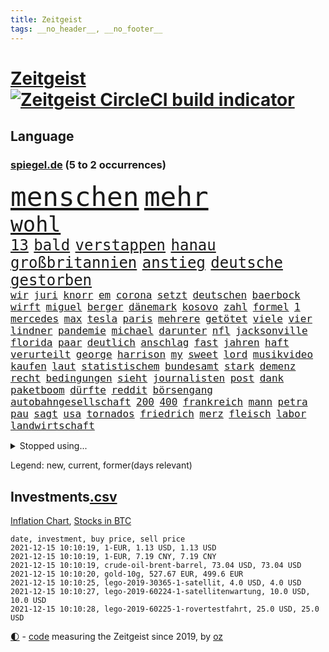 ```yaml
---
title: Zeitgeist
tags: __no_header__, __no_footer__
---
```


# [Zeitgeist](https://oliz.io/zeitgeist/) [![Zeitgeist CircleCI build indicator](https://circleci.com/gh/ooz/zeitgeist.svg?style=shield)](https://circleci.com/gh/ooz/zeitgeist)

## Language

<h3><a href="https://www.spiegel.de" target="_blank">spiegel.de</a> (5 to 2 occurrences)</h3>
<p style="font-family:monospace">
<span style="font-size:32pt"><a href="news_links.html#menschen" class="current">menschen</a></span>
<span style="font-size:32pt"><a href="news_links.html#mehr" class="current">mehr</a></span>
<br>
<span style="font-size:25pt"><a href="news_links.html#wohl" class="current">wohl</a></span>
<br>
<span style="font-size:18pt"><a href="news_links.html#13" class="current">13</a></span>
<span style="font-size:18pt"><a href="news_links.html#bald" class="current">bald</a></span>
<span style="font-size:18pt"><a href="news_links.html#verstappen" class="current">verstappen</a></span>
<span style="font-size:18pt"><a href="news_links.html#hanau" class="current">hanau</a></span>
<span style="font-size:18pt"><a href="news_links.html#großbritannien" class="current">großbritannien</a></span>
<span style="font-size:18pt"><a href="news_links.html#anstieg" class="current">anstieg</a></span>
<span style="font-size:18pt"><a href="news_links.html#deutsche" class="current">deutsche</a></span>
<span style="font-size:18pt"><a href="news_links.html#gestorben" class="current">gestorben</a></span>
<br>
<span style="font-size:12pt"><a href="news_links.html#wir" class="current">wir</a></span>
<span style="font-size:12pt"><a href="news_links.html#juri" class="new">juri</a></span>
<span style="font-size:12pt"><a href="news_links.html#knorr" class="new">knorr</a></span>
<span style="font-size:12pt"><a href="news_links.html#em" class="current">em</a></span>
<span style="font-size:12pt"><a href="news_links.html#corona" class="current">corona</a></span>
<span style="font-size:12pt"><a href="news_links.html#setzt" class="current">setzt</a></span>
<span style="font-size:12pt"><a href="news_links.html#deutschen" class="current">deutschen</a></span>
<span style="font-size:12pt"><a href="news_links.html#baerbock" class="current">baerbock</a></span>
<span style="font-size:12pt"><a href="news_links.html#wirft" class="current">wirft</a></span>
<span style="font-size:12pt"><a href="news_links.html#miguel" class="new">miguel</a></span>
<span style="font-size:12pt"><a href="news_links.html#berger" class="new">berger</a></span>
<span style="font-size:12pt"><a href="news_links.html#dänemark" class="current">dänemark</a></span>
<span style="font-size:12pt"><a href="news_links.html#kosovo" class="current">kosovo</a></span>
<span style="font-size:12pt"><a href="news_links.html#zahl" class="current">zahl</a></span>
<span style="font-size:12pt"><a href="news_links.html#formel" class="current">formel</a></span>
<span style="font-size:12pt"><a href="news_links.html#1" class="current">1</a></span>
<span style="font-size:12pt"><a href="news_links.html#mercedes" class="current">mercedes</a></span>
<span style="font-size:12pt"><a href="news_links.html#max" class="current">max</a></span>
<span style="font-size:12pt"><a href="news_links.html#tesla" class="current">tesla</a></span>
<span style="font-size:12pt"><a href="news_links.html#paris" class="current">paris</a></span>
<span style="font-size:12pt"><a href="news_links.html#mehrere" class="current">mehrere</a></span>
<span style="font-size:12pt"><a href="news_links.html#getötet" class="current">getötet</a></span>
<span style="font-size:12pt"><a href="news_links.html#viele" class="current">viele</a></span>
<span style="font-size:12pt"><a href="news_links.html#vier" class="current">vier</a></span>
<span style="font-size:12pt"><a href="news_links.html#lindner" class="current">lindner</a></span>
<span style="font-size:12pt"><a href="news_links.html#pandemie" class="current">pandemie</a></span>
<span style="font-size:12pt"><a href="news_links.html#michael" class="current">michael</a></span>
<span style="font-size:12pt"><a href="news_links.html#darunter" class="current">darunter</a></span>
<span style="font-size:12pt"><a href="news_links.html#nfl" class="current">nfl</a></span>
<span style="font-size:12pt"><a href="news_links.html#jacksonville" class="new">jacksonville</a></span>
<span style="font-size:12pt"><a href="news_links.html#florida" class="current">florida</a></span>
<span style="font-size:12pt"><a href="news_links.html#paar" class="current">paar</a></span>
<span style="font-size:12pt"><a href="news_links.html#deutlich" class="current">deutlich</a></span>
<span style="font-size:12pt"><a href="news_links.html#anschlag" class="current">anschlag</a></span>
<span style="font-size:12pt"><a href="news_links.html#fast" class="current">fast</a></span>
<span style="font-size:12pt"><a href="news_links.html#jahren" class="current">jahren</a></span>
<span style="font-size:12pt"><a href="news_links.html#haft" class="current">haft</a></span>
<span style="font-size:12pt"><a href="news_links.html#verurteilt" class="current">verurteilt</a></span>
<span style="font-size:12pt"><a href="news_links.html#george" class="current">george</a></span>
<span style="font-size:12pt"><a href="news_links.html#harrison" class="current">harrison</a></span>
<span style="font-size:12pt"><a href="news_links.html#my" class="current">my</a></span>
<span style="font-size:12pt"><a href="news_links.html#sweet" class="new">sweet</a></span>
<span style="font-size:12pt"><a href="news_links.html#lord" class="new">lord</a></span>
<span style="font-size:12pt"><a href="news_links.html#musikvideo" class="current">musikvideo</a></span>
<span style="font-size:12pt"><a href="news_links.html#kaufen" class="current">kaufen</a></span>
<span style="font-size:12pt"><a href="news_links.html#laut" class="current">laut</a></span>
<span style="font-size:12pt"><a href="news_links.html#statistischem" class="current">statistischem</a></span>
<span style="font-size:12pt"><a href="news_links.html#bundesamt" class="current">bundesamt</a></span>
<span style="font-size:12pt"><a href="news_links.html#stark" class="current">stark</a></span>
<span style="font-size:12pt"><a href="news_links.html#demenz" class="current">demenz</a></span>
<span style="font-size:12pt"><a href="news_links.html#recht" class="current">recht</a></span>
<span style="font-size:12pt"><a href="news_links.html#bedingungen" class="current">bedingungen</a></span>
<span style="font-size:12pt"><a href="news_links.html#sieht" class="current">sieht</a></span>
<span style="font-size:12pt"><a href="news_links.html#journalisten" class="current">journalisten</a></span>
<span style="font-size:12pt"><a href="news_links.html#post" class="current">post</a></span>
<span style="font-size:12pt"><a href="news_links.html#dank" class="current">dank</a></span>
<span style="font-size:12pt"><a href="news_links.html#paketboom" class="new">paketboom</a></span>
<span style="font-size:12pt"><a href="news_links.html#dürfte" class="current">dürfte</a></span>
<span style="font-size:12pt"><a href="news_links.html#reddit" class="current">reddit</a></span>
<span style="font-size:12pt"><a href="news_links.html#börsengang" class="current">börsengang</a></span>
<span style="font-size:12pt"><a href="news_links.html#autobahngesellschaft" class="new">autobahngesellschaft</a></span>
<span style="font-size:12pt"><a href="news_links.html#200" class="current">200</a></span>
<span style="font-size:12pt"><a href="news_links.html#400" class="current">400</a></span>
<span style="font-size:12pt"><a href="news_links.html#frankreich" class="current">frankreich</a></span>
<span style="font-size:12pt"><a href="news_links.html#mann" class="current">mann</a></span>
<span style="font-size:12pt"><a href="news_links.html#petra" class="current">petra</a></span>
<span style="font-size:12pt"><a href="news_links.html#pau" class="new">pau</a></span>
<span style="font-size:12pt"><a href="news_links.html#sagt" class="current">sagt</a></span>
<span style="font-size:12pt"><a href="news_links.html#usa" class="current">usa</a></span>
<span style="font-size:12pt"><a href="news_links.html#tornados" class="current">tornados</a></span>
<span style="font-size:12pt"><a href="news_links.html#friedrich" class="current">friedrich</a></span>
<span style="font-size:12pt"><a href="news_links.html#merz" class="current">merz</a></span>
<span style="font-size:12pt"><a href="news_links.html#fleisch" class="current">fleisch</a></span>
<span style="font-size:12pt"><a href="news_links.html#labor" class="current">labor</a></span>
<span style="font-size:12pt"><a href="news_links.html#landwirtschaft" class="current">landwirtschaft</a></span>
</p>
<details>
<summary>Stopped using...</summary>
<p class="former" style="font-size:12pt">
a2(420) ankommt(420) anscheinend(420) dauerhaft(420) gefüllt(420) konkurrenten(420) manöver(420) bernd(419) dinge(419) helfer(419) norden(419) oberbürgermeister(419) untersuchungen(419) weise(419) ausländische(418) bewaffnete(418) entdeckte(418) fbi(418) mitunter(418) niederländische(418) rote(418) usgericht(418) übersicht(418) 75(417) auftakt(417) historiker(417) is(417) korrigiert(417) schießt(417) schweigt(417) verweigert(417) aufgerufen(416) befand(416) beleidigungen(416) demonstration(416) kolumne(416) weltweiten(416) wünschen(416) ausnahmen(415) bildungsministerin(415) einzudämmen(415) enger(415) entwicklungen(415) jedem(415) linie(415) lukaschenkos(415) sarscov2(415) selten(415) verlängerung(415) wahlen(415) zoll(415) anerkannt(414) ausfallen(414) entwarnung(414) lukas(414) untersagt(414) usamerikaner(414) vermuten(414) wirecard(414) 65(413) anleger(413) dokumente(413) eingestuft(413) feier(413) gestoßen(413) jahrzehntelang(413) klaren(413) klimawandels(413) manipuliert(413) meghan(413) möglicher(413) nationalmannschaft(413) pressestimmen(413) reformen(413) smith(413) torjäger(413) wahlsieg(413) zeugen(413) überreste(413) 10000(412) 2017(412) aufregung(412) beschimpft(412) golf(412) hintergründe(412) kämpfer(412) profi(412) rechtliche(412) rufen(412) schulze(412) van(412) verhängte(412) vorantreiben(412) widerspruch(412) überlegen(412) 98(411) anbieten(411) anlagen(411) aufruf(411) bereiten(411) beschuss(411) forderung(411) hans(411) hinnehmen(411) hinweise(411) kampagne(411) ludwig(411) madrid(411) mächtige(411) strand(411) terroristen(411) walter(411) d(410) debakel(410) ehre(410) entkommen(410) fragt(410) irland(410) kostenlose(410) märchen(410) obama(410) pannen(410) schwindet(410) sichergestellt(410) trieb(410) täglich(410) unmut(410) verdächtiger(410) verzicht(410) 16jährige(409) boden(409) informieren(409) kochen(409) langer(409) ließen(409) patrick(409) rechtlich(409) spielraum(409) teilgenommen(409) terroristischen(409) venezuela(409) abzug(408) elektrische(408) geräte(408) island(408) jugendlicher(408) lkwfahrer(408) messerattacke(408) paul(408) radikal(408) sendet(408) vermeiden(408) zuständige(408) äthiopien(408) 42(407) angestellte(407) attila(407) augenzeugen(407) benennt(407) grün(407) hildmann(407) lohn(407) swetlana(407) amerikanischen(406) ausfall(406) dennis(406) drastisch(406) goretzka(406) mitteln(406) nerven(406) sache(406) saisonsieg(406) zimmer(406) behandeln(405) beschwerden(405) bitcoin(405) kaputt(405) lebte(405) löw(405) tödlich(405) vaters(405) 180(404) ausgleich(404) berüchtigten(404) bestimmt(404) bolsonaro(404) freundschaft(404) gegenteil(404) höchst(404) jair(404) unruhe(404) verbindet(404) beleidigung(403) berühmte(403) clemens(403) freiwillige(403) gesprengt(403) jemen(403) leichte(403) methoden(403) nahezu(403) vermeintlichen(403) weltverband(403) überwunden(403) barack(402) begann(402) game(402) homosexuelle(402) rom(402) unterstützer(402) durften(401) ehepaar(401) eigener(401) frische(401) gemein(401) raketen(401) stieß(401) weite(401) amtsgericht(400) dfbelf(400) erfinder(400) falschen(400) gebiet(400) größeren(400) jüngere(400) privat(400) auftritte(399) initiative(399) lücke(399) aktie(398) psychische(398) wahren(398) bezahlen(397) dämpfer(397) gesetze(397) luca(397) negativen(397) umweltschutz(397) beschlagnahmt(396) endgültige(396) kürzlich(396) motiv(396) ordnung(396) therapie(396) attentäter(395) balance(395) drängen(395) gouverneur(395) haftbefehl(395) jong(395) rivale(395) text(395) traum(395) un(395) bedingt(394) empfängt(394) praktisch(394) spaltet(394) 54(393) enden(393) registrieren(393) love(391) wahrscheinlich(391) brandenburger(390) parallelen(390) ringen(390) brach(389) strengen(389) sturgeon(389) verträge(389) vorgeführt(389) raab(388) automatisch(387) fortuna(387) prognose(387) terrorismus(387) budapest(386) infektionsgeschehen(386) gefällt(385) hackerangriff(385) afghanische(384) festival(384) rot(384) stimmten(384) einig(383) wandel(383) erweist(382) fortsetzung(382) riskant(381) stress(381) dringt(380) senioren(379) palmer(378) bezirk(376) abhängig(375) dreharbeiten(375) teilt(374) bedienen(372) ernährung(372) schulz(372) dauert(371) trauma(369) konzert(368) eingeschaltet(366) dämpft(364) ära(364) musik(363) youtuber(361) tigray(360) verursachte(360) weitreichende(360) reihen(357) gala(356) psychischen(356) kenia(355) absurd(353) fotografieren(353) mängel(351) mehren(349) aktionen(348) marine(347) regimes(347) liter(346) erzieher(344) ärgern(343) gelangt(341) ausweg(340) 15jährige(339) explodiert(339) bizarre(338) effekt(338) erneuerbare(334) morrison(332) überwiegend(332) ältesten(331) festgesetzt(329) mallorca(320) spritze(320) schwangerschaftsabbrüche(316) rasche(315) glasgow(313) polizeibeamte(313) technische(311) räumte(309) server(307) haut(306) diagnose(304) medizinischen(304) milliardär(304) schuf(304) gegeneinander(302) konfrontation(302) 18jähriger(296) ungemütlich(296) desinformation(292) sparkassen(292) verleumdung(291) fragwürdige(289) radio(286) neonazis(284) passagier(281) fahrbahn(280) zusammenbruch(280) wolken(278) demnächst(276) jersey(275) seen(274) herren(273) wetters(273) angriffs(266) linkenchefin(265) konfliktberaterin(261) wawrzinek(261) erledigt(255) portugals(255) alben(254) spitzenkandidaten(252) ständige(252) geheiratet(251) immunisiert(247) fraktionen(246) untermauert(246) kleinflugzeug(242) unterschiedliche(242) 22jähriger(239) belgische(239) gerd(238) beerben(236) greenpeace(232) spürt(231) käse(229) altersgruppe(228) wüste(228) herausragende(227) frauenbundesliga(225) moderation(223) spannende(219) schädlichen(217) alibaba(216) umwelthilfe(216) kabel(211) bundeswehrhelfer(210) fußballnationalmannschaft(208) trost(207) afghanistanabzug(206) erlässt(206) militärische(204) vorstände(204) berechnungen(203) heizt(203) todesfall(203) abgefeuert(199) lobbyisten(199) messerangriff(198) vize(197) oktoberfest(196) stolpert(193) schwerste(192) rebellen(190) pumpt(189) ungeliebten(189) life(188) neunjähriger(187) hiphop(186) kaufte(186) heben(185) erpresst(184) schwule(184) steuerflucht(184) 1990(182) kugel(181) zurückschicken(181) gezählt(180) riegel(179) aachen(177) anhaltende(176) millionenstadt(176) vertrauter(176) todesdrohungen(172) bitteren(171) sohns(171) aktionäre(169) argument(169) forscherinnen(167) schultern(167) weigerte(166) fehle(165) individuelle(165) erhalt(164) hakt(164) massengrab(164) 220(163) mangelware(163) osaka(163) 14jährige(162) center(162) fluggesellschaften(162) warb(162) epidemischen(158) flüchtet(158) steueroasen(157) fortsetzen(156) straftat(156) externe(155) streben(155) biss(154) linker(154) serbe(154) gescheiterten(153) lobbyismus(152) 39jährige(151) dauerhafte(151) dänischer(151) lkwanhänger(151) danny(150) dänen(150) gegenspieler(150) hollywoodstar(150) kurzzeitig(150) pille(150) morgens(149) totschlag(149) virologin(149) cloppenburg(148) terroranschlag(148) schob(147) bürgerkriegsland(146) füllen(146) vollkommen(146) historischem(145) besorgniserregend(144) drohnen(144) schlimmes(144) ausgeht(143) besuchte(143) grundsätzlich(143) rezo(142) schwangeren(142) täters(142) sklaverei(141) versteck(140) zwingen(140) aufbau(139) europol(139) usmarine(139) anonymer(138) autoren(138) existiert(138) fazit(138) frustriert(138) köpfe(138) anteile(137) verunsichert(137) entwicklungsminister(136) komponist(136) seele(136) venedig(136) überflutete(136) betrachten(135) bundesverkehrsminister(135) infrastrukturpaket(135) rennt(135) deklassiert(134) vorläufige(134) boston(133) mob(131) krachte(130) sichtbar(130) finanzministerium(129) vries(129) belästigungen(128) dauerte(128) erklärt's(128) nevada(128) spende(128) weltranglistenerste(128) bafin(127) führten(127) luke(127) jagen(126) vorgeschlagen(126) vorliegen(126) zaun(126) andorra(125) zentren(125) ortskräften(124) menschenrechtsaktivisten(122) ngos(122) schottischen(122) zögert(121) anschluss(120) erfolgreichste(120) erzieherinnen(120) fündig(120) signalwirkung(119) beeindruckender(118) berufe(118) crown(118) gelohnt(118) mdr(118) klassischen(117) brasilianischen(116) helfern(116) bezieht(115) comedy(115) entwicklungsländer(115) strafanzeigen(114) bereitschaft(113) schwächt(113) verkörpern(113) zerschlagung(113) co₂emissionen(112) debattieren(112) gemeint(112) transportieren(112) cduchefs(111) gefüllte(111) immobilienmarkt(110) umkämpften(110) erbeutete(109) hängepartie(109) unterdrückung(109) würdigen(108) versäumt(107) bürgerlichen(106) dämpfen(106) folgenschweren(106) klimagipfel(106) scott(106) überwältigt(106) gemischt(105) genießt(105) expertin(104) abgeschafft(103) dune(103) sichtlich(103) staatskonzern(103) widerstands(103) feinstaub(102) stehende(102) analysten(101) demokrat(101) pandazwillinge(101) damaskus(100) khaled(100) narey(100) stur(100) wiedereröffnet(100) obduktion(99) sommers(99) bedrohen(98) brennstoffe(98) exil(98) niger(98) akkus(97) ansage(97) doha(97) kostenloser(97) querdenkerdemo(97) achte(96) besatzung(96) roland(96) saudiarabischen(96) soundtrack(96) achtzigerjahren(95) angelegte(95) verstecken(95) wendepunkt(95) benedikt(94) samsung(94) vollen(94) vorhang(94) kommune(93) niederbayern(93) strafrechtliche(93) entfliehen(92) schürt(92) linksextremistin(91) mercedespilot(91) zerbrach(91) ei(90) schleichende(90) 15grad(89) abgebogen(89) arbeitstag(89) ausfälle(89) erbeuteten(89) lake(89) mustang(89) stinkende(89) 190(88) druckmittel(88) gefeierter(88) models(88) tankschiff(88) telekommunikationsgesetz(88) galaxy(87) kabarettist(87) plakate(87) seehofers(87) abfahrt(86) captain(86) erzählung(86) treibhausgase(86) umsteigen(86) 50+1regel(84) besessen(84) homöopathie(84) masarischarif(84) rekordniveau(84) tante(84) terroristischer(84) willem(84) 05(83) agiert(83) auszüge(83) tsg(83) vakuum(83) verdreht(83) autobiografie(82) bemerkenswert(82) klammern(82) mobbing(82) operieren(82) papiere(82) ernüchternd(81) gerichtsbeschluss(81) getrunken(81) groningen(81) hochfahren(81) untätig(81) erfindet(80) fame(80) pompeji(80) rhythmus(80) ausgeschöpft(79) ehesten(79) gefährte(79) jorginho(79) leitplanke(79) milch(79) nsregime(79) versicherungswirtschaft(79) abgeraten(78) kalten(78) kritischen(78) rolling(78) stones(78) willkommener(78) ölkonzerne(78) 115(77) a3(77) arbeitgeberpräsident(77) bankräuber(77) dulger(77) getöteten(77) wilke(77) marley(76) trucker(76) verfasst(76) 12000(75) dover(75) gesessen(75) lópez(75) obrador(75) olga(75) vizepräsident(75) zellen(75) farce(74) glücksfall(74) hitzig(74) mako(74) mccartney(74) meldeten(74) unterziehen(74) abtreibungen(73) aufzugeben(73) benny(73) erreichte(73) essays(73) gesetzesänderung(73) heilen(73) ida(73) instanz(73) mexikanische(73) minderheiten(73) missglückte(73) provisionen(73) schutzbedürftigen(73) untertreibung(73) zuwachs(73) überschätzen(73) größenwahn(72) höchstem(72) parteiausschlussverfahren(72) paule(72) pit(72) schleswigholsteins(72) schnitzeljagd(72) geburtstagsfeier(71) margrethe(71) schutzschilde(71) stadtrivalen(71) teuerungsrate(71) unentschlossene(71) abbacomeback(70) draufgänger(70) fahrräder(70) friedensnobelpreis(70) gaul(70) größerer(70) hungerkrise(70) liechtenstein(70) rüsten(70) gangster(69) gespickt(69) günstiger(69) jonas(69) klimaschädlichen(69) verordnete(69) armbrust(68) bottas(68) fawcett(68) foundation(68) geschäftsmann(68) kammerdiener(68) länderspiel(68) norddeutsche(68) pfeil(68) prince's(68) toilette(68) trage(68) valtteri(68) flüchtlingsstrom(67) langsamer(67) massenweise(67) mittelfristig(67) nachbarländer(67) parken(67) stromversorgung(67) ausschnitt(66) epic(66) friedlich(66) games(66) mandela(66) rapsuperstar(66) schiffer(66) sierra(66) sportstars(66) tatenlos(66) tripolis(66) abtreibungsrecht(65) meeresspiegel(65) unoklimagipfel(65) unoklimakonferenz(65) automobilindustrie(64) erstklässler(64) erwirtschaftet(64) finanzmärkte(64) volksentscheid(64) weltgemeinschaft(64) westafrikanischen(64) dreieck(63) hoffmann(63) mittagessen(63) schnelles(63) 2gregel(62) authentisch(62) coronademo(62) frauenfeindliche(62) kapazitäten(62) kräften(62) maori(62) mobilitätswende(62) na(62) ohr(62) oppositionspolitiker(62) travis(62) verbrennungsmotoren(62) arbeitsniederlegung(61) aufholjagd(61) demut(61) hitzlsperger(61) militärübungen(61) denkbar(60) fuest(60) gestochen(60) ifopräsident(60) krankenhauseinweisungen(60) mails(60) militärübung(60) twitternutzer(60) zusehen(60) außergewöhnlichen(59) haftrichter(59) irakischen(59) prominentesten(59) tatverdacht(59) tvsender(59) bereiche(58) eineinhalb(58) einstweilige(58) klimakonferenz(58) mix(58) mutig(58) personelle(58) querdenken(58) unogipfel(58) bitcoins(57) einigt(57) jüdischen(57) saarbrücken(57) vornamen(57) wachen(57) waghalsige(57) 2050(56) celtics(56) dreijähriger(56) friedenstaube(56) kapitolerstürmung(56) kleinsten(56) michail(56) präsidentschaftskandidat(56) spektakuläres(56) terodde(56) verschuldete(56) außerplanmäßige(55) beeinträchtigung(55) bizarrer(55) exklub(55) geschäftspartner(55) höre(55) natostaaten(55) pilze(55) riefen(55) sir(55) verteidigungsressort(55) ajax(54) auszubildende(54) hell(54) prosieben(54) rituale(54) 289(53) bedrängnis(53) bewaffneter(53) einflussreichsten(53) frauenfußball(53) kunstwerke(53) mr(53) skeptischen(53) tournee(53) vorausgesetzt(53) benedict(52) cumberbatch(52) virtuellen(52) beschlagnahmen(51) frauenfeindlichen(51) makellos(51) prallt(51) sicherheitslücken(51) supermodel(51) untergetauchten(51) 1991(50) drohnenangriff(50) eingehalten(50) engagierte(50) erneutes(50) geschäfts(50) interessantesten(50) korruptionsverdacht(50) landesteil(50) pence(50) realen(50) abtreibungsrechts(49) kneipe(49) strauchelnden(49) studienwerks(49) uneinheitlichen(49) austrocknet(48) füßen(48) gestiegenen(48) komoot(48) krankenkasse(48) schmieden(48) viermalige(48) wahlergebnis(48) wiederentdeckt(48) deutsch(47) fassaden(47) genehmigten(47) hasses(47) leiterin(47) störungen(47) versorgungskrise(47) armbänder(46) begriffe(46) enttarnt(46) grenzgebiet(46) großspender(46) sechsjähriger(46) verordnet(46) bussen(45) geldsorgen(45) genese(45) negativem(45) zerquetscht(45) 26jährige(44) eingedrungen(44) schnelleres(44) sicherheitspolitik(44) wählerinnen(44) zittern(44) bahnfahren(43) finanzszene(43) fridays(43) future(43) glen(43) akkord(42) coparteichef(42) coronaneuinfektionen(42) fahrplan(42) grünenspitze(42) mailänder(42) neuausrichtung(42) parteispitzen(42) profifußball(42) richtlinien(42) sparten(42) wohnungskonzerne(42) ausweitung(41) betrunkenen(41) eisen(41) gesellschaftlichen(41) islands(41) schlangen(41) sparkurs(41) erneuern(40) fernseher(40) herzmuskelentzündungen(40) schwächen(40) shatner(40) wichtiges(40) dumm(39) faktisch(39) parlamentarier(39) trank(39) entdeckungen(38) erwerb(38) fügen(38) gekaufte(38) georgiens(38) mannschaften(38) mitwirken(38) saakaschwili(38) sachlich(38) versorgungslage(38) walk(38) aktivitäten(37) enthüllen(37) erasmus(37) goebbels(37) mischte(37) provokationen(37) automarkt(36) betreibern(36) kuriere(36) mauern(36) testrunde(36) tribunal(36) ampelgespräche(35) lieferdienst(35) stangen(35) verrückten(35) 46(34) milan(34) stemmte(34) pferderennen(33) raubkunst(33) revival(33) schlagwörter(33) süle(33) bereichen(32) fernsehteam(32) immobilienfirma(32) messenger(32) n26(32) parallel(32) üppige(32) beigesetzt(31) coronaschnelltest(31) grabstätte(31) isolierten(31) kirkdarsteller(31) naiven(31) nebel(31) weltklimakonferenz(31) kolumbus(30) ludwigshafen(30) sklaven(30) unzufriedenheit(30) eukommissar(29) menschenschmuggel(29) ostdeutschland(29) 58jährige(28) antikörpertest(28) bannon(28) größtem(28) koloniale(28) mariusz(28) raumkapsel(28) schmid(28) bundestagspräsidentin(27) bürgertests(27) einflussreichen(27) einreiseverbot(27) hauptstadtflughafen(27) polina(27) schmuckstücke(27) squid(27) bayernspieler(26) beschaffen(26) beutezug(26) blase(26) dieselkraftstoff(26) hüterin(26) koalitionsgesprächen(26) mahnen(26) absprache(25) ampelpartner(25) bas(25) bärbel(25) portal(25) energieexperte(24) exwirecardchef(24) fragezeichen(24) getrickst(24) initiativen(24) klimasünder(24) lieferungen(24) prien(24) bestehe(23) coronanotlage(23) erfurt(23) gesellschaftspolitik(23) substanzen(23) transparent(23) trophäe(23) unfallursache(23) zuckerberg(23) innere(22) klopfen(22) reporterin(22) wiese(22) auflösung(21) deutung(21) nordirischen(21) stab(21) wochenrückschau(21) beibehalten(20) filmset(20) gabriella(20) lösegeld(20) miami(20) schülerin(20) trollen(20) verwundert(20) überschüttet(20) arbeitsgruppen(19) eingeschlossen(19) krankenhausaufenthalt(19) kritikern(19) zusammenprall(19) cop(18) drogenkonsum(18) eindringlichen(18) genf(18) geringverdiener(18) versendet(18) yvonne(18) 142(17) abschlusserklärung(17) betten(17) geprallt(17) mietern(17) aufgebraucht(16) entworfen(16) pochen(16) chicago(15) cop26(15) massenprotesten(15) sorgerechtsstreit(15) strategiepapier(15) weltmeisterin(15) annette(14) anrufe(14) doktor(14) esaastronaut(14) gasknappheit(14) kartoffeln(14) landesparteitag(14) rammt(14) rauswerfen(14) scheidenden(14) schmuck(14) solarenergie(14) temperaturanstieg(14) wärme(14) benin(13) nordhessen(13) planlos(13) statistiker(13) uhren(13) ausreichenden(12) chipmangels(12) coronarezession(12) dario(12) halloween(12) klinischen(12) korrekt(12) schramm(12) defekt(11) drehs(11) raumschiff(11)
</p>
</details>
<p>Legend: <span class="new">new</span>, <span class="current">current</span>, <span class="former">former(days relevant)</span></p>

## Investments[.csv](investments.csv)

[Inflation Chart](https://inflationchart.com),
[Stocks in BTC](https://stonksinbtc.xyz/)

```
date, investment, buy price, sell price
2021-12-15 10:10:19, 1-EUR, 1.13 USD, 1.13 USD
2021-12-15 10:10:19, 1-EUR, 7.19 CNY, 7.19 CNY
2021-12-15 10:10:19, crude-oil-brent-barrel, 73.04 USD, 73.04 USD
2021-12-15 10:10:20, gold-10g, 527.67 EUR, 499.6 EUR
2021-12-15 10:10:25, lego-2019-30365-1-satellit, 4.0 USD, 4.0 USD
2021-12-15 10:10:27, lego-2019-60224-1-satellitenwartung, 10.0 USD, 10.0 USD
2021-12-15 10:10:28, lego-2019-60225-1-rovertestfahrt, 25.0 USD, 25.0 USD
```

<footer>
<a href="javascript:toggleTheme()" class="nav">🌓</a>
- <a href="https://github.com/ooz/zeitgeist">code</a> measuring the Zeitgeist since 2019, by <a href="https://oliz.io">oz</a>
</footer>
